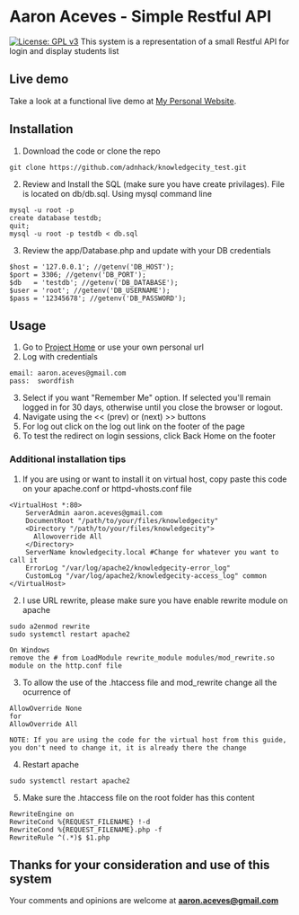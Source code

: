 # Aaron Aceves - Simple Restful API
 [![License: GPL v3](https://img.shields.io/badge/License-GPLv3-blue.svg)](https://www.gnu.org/licenses/gpl-3.0)
This system is a representation of a small Restful API for login and display students list

## Live demo
Take a look at a functional live demo at [My Personal Website](http://www.knowledge.adnhack.com).

## Installation

1. Download the code or clone the repo
```
git clone https://github.com/adnhack/knowledgecity_test.git
```

2. Review and Install the SQL (make sure you have create privilages). File is located on db/db.sql. Using mysql command line
```
mysql -u root -p
create database testdb;
quit;
mysql -u root -p testdb < db.sql
```

3. Review the app/Database.php and update with your DB credentials
```
$host = '127.0.0.1'; //getenv('DB_HOST');
$port = 3306; //getenv('DB_PORT');
$db   = 'testdb'; //getenv('DB_DATABASE');
$user = 'root'; //getenv('DB_USERNAME');
$pass = '12345678'; //getenv('DB_PASSWORD');
```

## Usage

1. Go to [Project Home](http://www.knowledge.adnhack.com) or use your own personal url
2. Log with credentials
```
email: aaron.aceves@gmail.com
pass:  swordfish
```
3. Select if you want "Remember Me" option. If selected you'll remain logged in for 30 days, otherwise until you close the browser or logout.
4. Navigate using the << (prev) or (next) >> buttons
5. For log out click on the log out link on the footer of the page
6. To test the redirect on login sessions, click Back Home on the footer

### Additional installation tips
1. If you are using or want to install it on virtual host, copy paste this code on your apache.conf or httpd-vhosts.conf file
```
<VirtualHost *:80>
    ServerAdmin aaron.aceves@gmail.com
    DocumentRoot "/path/to/your/files/knowledgecity"
    <Directory "/path/to/your/files/knowledgecity">
      Allowoverride All
    </Directory>
    ServerName knowledgecity.local #Change for whatever you want to call it
    ErrorLog "/var/log/apache2/knowledgecity-error_log"
    CustomLog "/var/log/apache2/knowledgecity-access_log" common
</VirtualHost>
```
2. I use URL rewrite, please make sure you have enable rewrite module on apache
```
sudo a2enmod rewrite
sudo systemctl restart apache2

On Windows
remove the # from LoadModule rewrite_module modules/mod_rewrite.so module on the http.conf file

```
3. To allow the use of the .htaccess file and mod_rewrite change all the ocurrence of
```
AllowOverride None
for
AllowOverride All

NOTE: If you are using the code for the virtual host from this guide, you don't need to change it, it is already there the change
```
4. Restart apache 
```
sudo systemctl restart apache2
```
5. Make sure the .htaccess file on the root folder has this content
```
RewriteEngine on
RewriteCond %{REQUEST_FILENAME} !-d
RewriteCond %{REQUEST_FILENAME}.php -f
RewriteRule ^(.*)$ $1.php
```

## Thanks for your consideration and use of this system
Your comments and opinions are welcome at **aaron.aceves@gmail.com**
